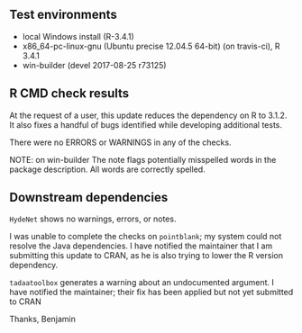 ## Test environments
* local Windows install (R-3.4.1)
* x86_64-pc-linux-gnu (Ubuntu precise 12.04.5 64-bit) (on travis-ci), R 3.4.1
* win-builder (devel 2017-08-25 r73125)

## R CMD check results
At the request of a user, this update reduces the dependency on R to 3.1.2.  It also fixes a handful of bugs identified while developing additional tests.

There were no ERRORS or WARNINGS in any of the checks.

NOTE: on win-builder 
The note flags potentially misspelled words in the package
description.  All words are correctly spelled.


## Downstream dependencies
`HydeNet` shows no warnings, errors, or notes.

I was unable to complete the checks on `pointblank`; my system could not 
resolve the Java dependencies.  I have notified the maintainer that I am 
submitting this update to CRAN, as he is also trying to lower the R version dependency.

`tadaatoolbox` generates a warning about an undocumented argument. I have 
notified the maintainer; their fix has been applied but not yet submitted to CRAN

Thanks,
Benjamin
